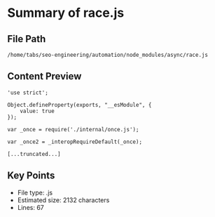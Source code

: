 # Summary of race.js
  
## File Path
`/home/tabs/seo-engineering/automation/node_modules/async/race.js`

## Content Preview
```
'use strict';

Object.defineProperty(exports, "__esModule", {
    value: true
});

var _once = require('./internal/once.js');

var _once2 = _interopRequireDefault(_once);

[...truncated...]
```

## Key Points
- File type: .js
- Estimated size: 2132 characters
- Lines: 67
